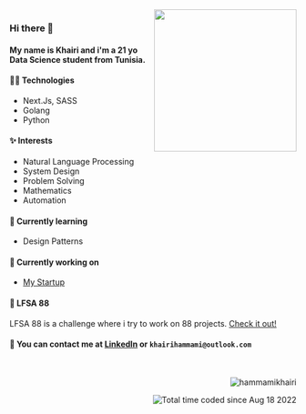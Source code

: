<img align='right' src='https://user-images.githubusercontent.com/5713670/87202985-820dcb80-c2b6-11ea-9f56-7ec461c497c3.gif' width='250'>
                                                                                                                                  

### Hi there 👋
#### My name is Khairi and i'm a 21 yo Data Science student from Tunisia. 

#### 👨‍💻 Technologies
* Next.Js, SASS
* Golang
* Python


#### ✨ Interests
* Natural Language Processing
* System Design
* Problem Solving
* Mathematics
* Automation

#### 🌱 Currently learning
- Design Patterns

#### 🔭 Currently working on
- [My Startup](https://github.com/Flayes-Corp)

#### 🐾 LFSA 88
LFSA 88 is a challenge where i try to work on 88 projects. [Check it out!](https://github.com/hammamikhairi/LFSA-88)

<!--
#### 🐾 Pet project: 
- [Latom](https://github.com/hammamikhairi/Latom).
-->


#### 💬 You can contact me at [LinkedIn](https://www.linkedin.com/in/khairihammami/) or `khairihammami@outlook.com`

<br>

<!--
<div align="center">
<br>

  ![Weekly Language Stats](https://raw.githubusercontent.com/hammamikhairi/HammamiKhairi/master/images/wakatime_weekly_language_stats.svg?v=2 "Weekly Language Stats")
<br>
</div>
-->
<p align="right">
  <img src="https://komarev.com/ghpvc/?username=hammamikhairi&label=Profile%20views&color=0e75b6&style=flat" alt="hammamikhairi" />
  </p>
  <p align="right">
  <img src="https://wakatime.com/badge/user/11df6f9c-8a4d-47dd-b620-c76d8d8d206a.svg" alt="Total time coded since Aug 18 2022" />
</p>

<!--
Hiiiiiiiiiiiiiiiiiiiiiiiii :)
flag{b2WzK6cP8jRfH1T}
-->
